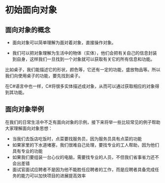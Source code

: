 # 初始面向对象
## 面向对象的概念
* 面向对象可以简单理解为面对着对象，直接操作对象。

* 我们可以把对象理解为生活中的物体（实体），他们会把有关自己的信息封装到自身，这样我们一旦找到一个对象就可以获取有关它的所有信息和功能。

比如桌子，我们能描述它的形状，颜色等，它还有一定的功能，盛放物品等。所以我们向使用桌子的功能，要先找到桌子。

在C#语言中也一样，C#将很多实体描述成对象，从而可以通过获取相应的对象得到其功能。
## 面向对象举例
在我们的日常生活中不乏有面向对象的示例，接下来将举一些比较常见的例子帮助大家理解面向对象思想：

* 当我们去饭店吃饭时，点菜要找服务员，因为服务员具有点菜的功能
* 如果家里的下水道堵塞，我们很难自己处理，要找专业的工人帮助，因为他们具有专业的功能
* 如果我们要组装一台心仪的电脑，需要找专业的人员，不但我们省事省力还不会出差错
* 面试官面试应聘者不是因为他不能胜任应聘者的工作，而是应聘者具备完成任务的能力可以加快项目的进展提高效率
